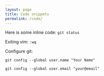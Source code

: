 ```yaml
---
layout: page
title: Code snippets
permalink: /code/
---
```


Here is some inline code: `git status`

Exiting vim: `:wq`


Configure git:

`git config --global user.name "Your Name"`

`git config --global user.email "your@email"`

